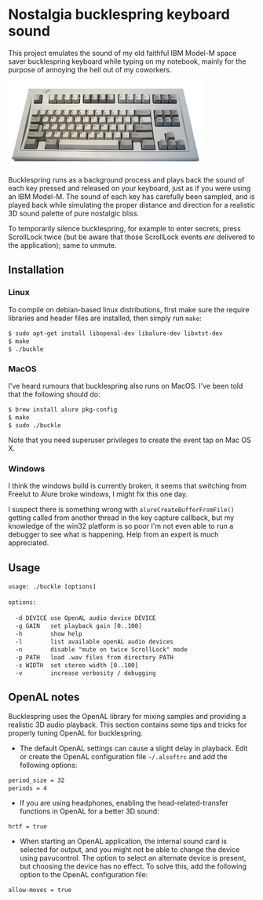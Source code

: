 Nostalgia bucklespring keyboard sound
=====================================

This project emulates the sound of my old faithful IBM Model-M space saver
bucklespring keyboard while typing on my notebook, mainly for the purpose of
annoying the hell out of my coworkers.

![Model M](model-m.jpg)

Bucklespring runs as a background process and plays back the sound of each key
pressed and released on your keyboard, just as if you were using an IBM
Model-M. The sound of each key has carefully been sampled, and is played back
while simulating the proper distance and direction for a realistic 3D sound
palette of pure nostalgic bliss.

To temporarily silence bucklespring, for example to enter secrets, press
ScrollLock twice (but be aware that those ScrollLock events _are_ delivered
to the application); same to unmute.

Installation
------------

### Linux

To compile on debian-based linux distributions, first make sure the require
libraries and header files are installed, then simply run `make`:

````
$ sudo apt-get install libopenal-dev libalure-dev libxtst-dev
$ make
$ ./buckle
````

### MacOS

I've heard rumours that bucklespring also runs on MacOS. I've been told that
the following should do:

```
$ brew install alure pkg-config
$ make
$ sudo ./buckle
```

Note that you need superuser privileges to create the event tap on Mac OS X.


### Windows

I think the windows build is currently broken, it seems that switching from
Freelut to Alure broke windows, I might fix this one day. 

I suspect there is something wrong with `alureCreateBufferFromFile()` getting
called from another thread in the key capture callback, but my knowledge of the
win32 platform is so poor I'm not even able to run a debugger to see what is
happening. Help from an expert is much appreciated.


Usage
-----

````
usage: ./buckle [options]

options:

  -d DEVICE use OpenAL audio device DEVICE
  -g GAIN   set playback gain [0..100]
  -h        show help
  -l        list available openAL audio devices
  -n        disable "mute on twice ScrollLock" mode
  -p PATH   load .wav files from directory PATH
  -s WIDTH  set stereo width [0..100]
  -v        increase verbosity / debugging
````

OpenAL notes
------------


Bucklespring uses the OpenAL library for mixing samples and providing a
realistic 3D audio playback. This section contains some tips and tricks for
properly tuning OpenAL for bucklespring.

* The default OpenAL settings can cause a slight delay in playback. Edit or create 
  the OpenAL configuration file `~/.alsoftrc` and add the following options:

 ````
 period_size = 32
 periods = 4
 ````

* If you are using headphones, enabling the head-related-transfer functions in OpenAL 
  for a better 3D sound:

 ````
 hrtf = true
 ````
 
* When starting an OpenAL application, the internal sound card is selected for output, 
  and you might not be able to change the device using pavucontrol. The option to select 
  an alternate device is present, but choosing the device has no effect. To solve this, 
  add the following option to the OpenAL configuration file:
 
 ````
 allow-moves = true
 ````
